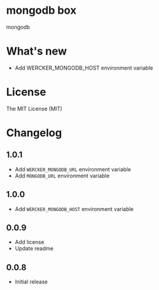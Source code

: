 # mongodb box

mongodb

# What's new

- Add WERCKER_MONGODB_HOST environment variable

# License

The MIT License (MIT)

# Changelog

## 1.0.1

- Add `WERCKER_MONGODB_URL` environment variable
- Add `MONGODB_URL` environment variable

## 1.0.0

- Add `WERCKER_MONGODB_HOST` environment variable

## 0.0.9

- Add license
- Update readme

## 0.0.8

- Initial release
